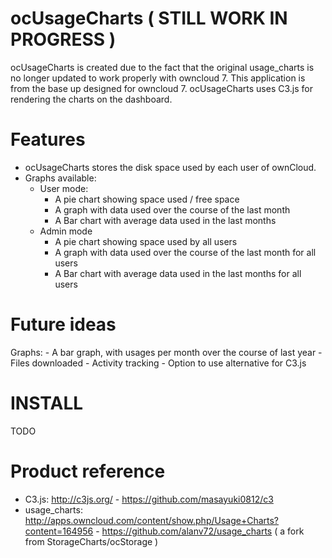 ocUsageCharts ( STILL WORK IN PROGRESS )
========================================
ocUsageCharts is created due to the fact that the original usage_charts is no longer updated to work properly with owncloud 7.
This application is from the base up designed for owncloud 7.
ocUsageCharts uses C3.js for rendering the charts on the dashboard.

Features
========
- ocUsageCharts stores the disk space used by each user of ownCloud.
- Graphs available:
	- User mode:
		- A pie chart showing space used / free space
		- A graph with data used over the course of the last month
		- A Bar chart with average data used in the last months
	- Admin mode
		- A pie chart showing space used by all users
		- A graph with data used over the course of the last month for all users
		- A Bar chart with average data used in the last months for all users

Future ideas
============
Graphs:
    - A bar graph, with usages per month over the course of last year
    - Files downloaded
    - Activity tracking
    - Option to use alternative for C3.js

INSTALL
=======
TODO

Product reference
=================
- C3.js: http://c3js.org/ - https://github.com/masayuki0812/c3
- usage_charts: http://apps.owncloud.com/content/show.php/Usage+Charts?content=164956 - https://github.com/alanv72/usage_charts ( a fork from StorageCharts/ocStorage )